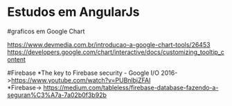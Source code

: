 # Estudos em AngularJs

#graficos em Google Chart 
 
https://www.devmedia.com.br/introducao-a-google-chart-tools/26453
https://developers.google.com/chart/interactive/docs/customizing_tooltip_content

#Firebase
*The key to Firebase security - Google I/O 2016->https://www.youtube.com/watch?v=PUBnlbjZFAI			
*Firebase-> https://medium.com/tableless/firebase-database-fazendo-a-seguran%C3%A7a-7a02b0f3b92b

